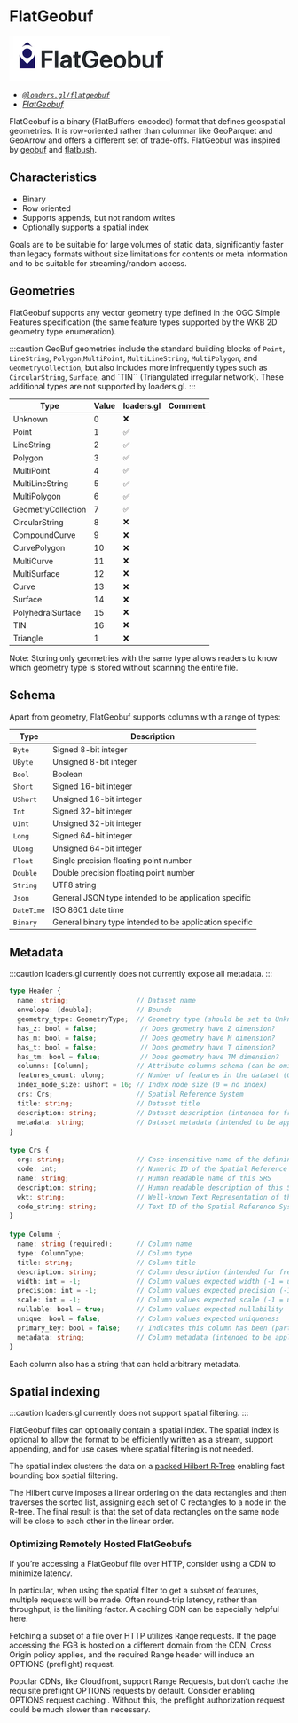 # FlatGeobuf

![flatgeobuf-logo](../images/flatgeobuf-logo.png)

- _[`@loaders.gl/flatgeobuf`](/docs/modules/flatgeobuf)_
- _[FlatGeobuf](http://flatgeobuf.org/)_

FlatGeobuf is a binary (FlatBuffers-encoded) format that defines geospatial geometries. It is row-oriented rather than columnar like GeoParquet and GeoArrow and offers a different set of trade-offs.
FlatGeobuf was inspired by [geobuf](https://github.com/mapbox/geobuf) and [flatbush](https://github.com/mourner/flatbush).

## Characteristics

- Binary
- Row oriented
- Supports appends, but not random writes
- Optionally supports a spatial index

Goals are to be suitable for large volumes of static data, significantly faster than legacy formats without size limitations for contents or meta information and to be suitable for streaming/random access.

## Geometries

FlatGeobuf supports any vector geometry type defined in the OGC Simple Features specification (the same feature types supported by the WKB 2D geometry type enumeration).

:::caution
GeoBuf geometries include the standard building blocks of `Point`, `LineString`, `Polygon`,`MultiPoint`, `MultiLineString`, `MultiPolygon`, and `GeometryCollection`, but also includes more infrequently types such as `CircularString`, `Surface`, and `TIN`` (Triangulated irregular network). These additional types are not supported by loaders.gl.
:::

| Type               | Value | loaders.gl | Comment |
| ------------------ | ----- | ---------- | ------- |
| Unknown            | 0     | ❌         |         |
| Point              | 1     | ✅         |         |
| LineString         | 2     | ✅         |         |
| Polygon            | 3     | ✅         |         |
| MultiPoint         | 4     | ✅         |         |
| MultiLineString    | 5     | ✅         |         |
| MultiPolygon       | 6     | ✅         |         |
| GeometryCollection | 7     | ✅         |         |
| CircularString     | 8     | ❌         |         |
| CompoundCurve      | 9     | ❌         |         |
| CurvePolygon       | 10    | ❌         |         |
| MultiCurve         | 11    | ❌         |         |
| MultiSurface       | 12    | ❌         |         |
| Curve              | 13    | ❌         |         |
| Surface            | 14    | ❌         |         |
| PolyhedralSurface  | 15    | ❌         |         |
| TIN                | 16    | ❌         |         |
| Triangle           | 1     | ❌         |         |

Note: Storing only geometries with the same type allows readers to know which geometry type is stored without scanning the entire file.

## Schema

Apart from geometry, FlatGeobuf supports columns with a range of types:

| Type       | Description                                             |
| ---------- | ------------------------------------------------------- |
| `Byte`     | Signed 8-bit integer                                    |
| `UByte`    | Unsigned 8-bit integer                                  |
| `Bool`     | Boolean                                                 |
| `Short`    | Signed 16-bit integer                                   |
| `UShort`   | Unsigned 16-bit integer                                 |
| `Int`      | Signed 32-bit integer                                   |
| `UInt`     | Unsigned 32-bit integer                                 |
| `Long`     | Signed 64-bit integer                                   |
| `ULong`    | Unsigned 64-bit integer                                 |
| `Float`    | Single precision floating point number                  |
| `Double`   | Double precision floating point number                  |
| `String`   | UTF8 string                                             |
| `Json`     | General JSON type intended to be application specific   |
| `DateTime` | ISO 8601 date time                                      |
| `Binary`   | General binary type intended to be application specific |

## Metadata

:::caution
loaders.gl currently does not currently expose all metadata.
:::

```typescript
type Header {
  name: string;                 // Dataset name
  envelope: [double];           // Bounds
  geometry_type: GeometryType;  // Geometry type (should be set to Unknown if per feature geometry type)
  has_z: bool = false;           // Does geometry have Z dimension?
  has_m: bool = false;           // Does geometry have M dimension?
  has_t: bool = false;           // Does geometry have T dimension?
  has_tm: bool = false;          // Does geometry have TM dimension?
  columns: [Column];            // Attribute columns schema (can be omitted if per feature schema)
  features_count: ulong;        // Number of features in the dataset (0 = unknown)
  index_node_size: ushort = 16; // Index node size (0 = no index)
  crs: Crs;                     // Spatial Reference System
  title: string;                // Dataset title
  description: string;          // Dataset description (intended for free form long text)
  metadata: string;             // Dataset metadata (intended to be application specific and suggested to be structured fx. JSON)
}

type Crs {
  org: string;                  // Case-insensitive name of the defining organization e.g. EPSG or epsg (NULL = EPSG)
  code: int;                    // Numeric ID of the Spatial Reference System assigned by the organization (0 = unknown)
  name: string;                 // Human readable name of this SRS
  description: string;          // Human readable description of this SRS
  wkt: string;                  // Well-known Text Representation of the Spatial Reference System
  code_string: string;          // Text ID of the Spatial Reference System assigned by the organization in the (rare) case when it is not an integer and thus cannot be set into code
}

type Column {
  name: string (required);      // Column name
  type: ColumnType;             // Column type
  title: string;                // Column title
  description: string;          // Column description (intended for free form long text)
  width: int = -1;              // Column values expected width (-1 = unknown) (currently only used to indicate the number of characters in strings)
  precision: int = -1;          // Column values expected precision (-1 = unknown) as defined by SQL
  scale: int = -1;              // Column values expected scale (-1 = unknown) as defined by SQL
  nullable: bool = true;        // Column values expected nullability
  unique: bool = false;         // Column values expected uniqueness
  primary_key: bool = false;    // Indicates this column has been (part of) a primary key
  metadata: string;             // Column metadata (intended to be application specific and suggested to be structured fx. JSON)
}
```

Each column also has a string that can hold arbitrary metadata.

## Spatial indexing

:::caution
loaders.gl currently does not support spatial filtering.
:::

FlatGeobuf files can optionally contain a spatial index. The spatial index is optional to allow the format to be efficiently written as a stream, support appending, and for use cases where spatial filtering is not needed.

The spatial index clusters the data on a [packed Hilbert R-Tree](https://en.wikipedia.org/wiki/Hilbert_R-tree#Packed_Hilbert_R-trees) enabling fast bounding box spatial filtering.

The Hilbert curve imposes a linear ordering on the data rectangles and then traverses the sorted list, assigning each set of C rectangles to a node in the R-tree. The final result is that the set of data rectangles on the same node will be close to each other in the linear order.

### Optimizing Remotely Hosted FlatGeobufs

If you’re accessing a FlatGeobuf file over HTTP, consider using a CDN to minimize latency.

In particular, when using the spatial filter to get a subset of features, multiple requests will be made. Often round-trip latency, rather than throughput, is the limiting factor. A caching CDN can be especially helpful here.

Fetching a subset of a file over HTTP utilizes Range requests. If the page accessing the FGB is hosted on a different domain from the CDN, Cross Origin policy applies, and the required Range header will induce an OPTIONS (preflight) request.

Popular CDNs, like Cloudfront, support Range Requests, but don’t cache the requisite preflight OPTIONS requests by default. Consider enabling OPTIONS request caching . Without this, the preflight authorization request could be much slower than necessary.

